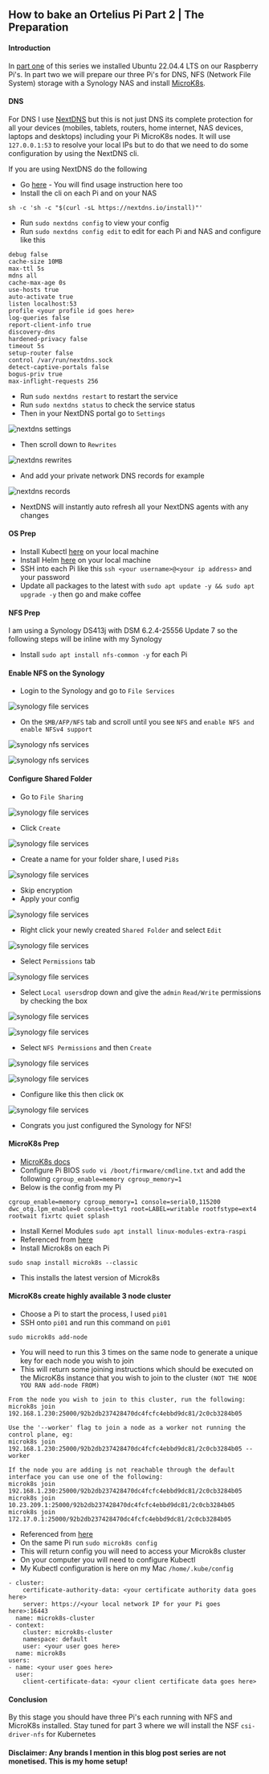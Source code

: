 ## How to bake an Ortelius Pi Part 2 | The Preparation

#### Introduction

In [part one](https://ortelius.io/blog/2024/03/27/how-to-bake-an-ortelius-pi-part-1-the-hardware/) of this series we installed Ubuntu 22.04.4 LTS on our Raspberry Pi's. In part two we will prepare our three Pi's for DNS, NFS (Network File System) storage with a Synology NAS and install [MicroK8s](https://microk8s.io/).

#### DNS

For DNS I use [NextDNS](https://nextdns.io/) but this is not just DNS its complete protection for all your devices (mobiles, tablets, routers, home internet, NAS devices, laptops and desktops) including your Pi MicroK8s nodes. It will use `127.0.0.1:53` to resolve your local IPs but to do that we need to do some configuration by using the NextDNS cli.

If you are using NextDNS do the following
- Go [here](https://github.com/nextdns/nextdns/wiki) - You will find usage instruction here too
- Install the cli on each Pi and on your NAS
```
sh -c 'sh -c "$(curl -sL https://nextdns.io/install)"'
```
- Run `sudo nextdns config` to view your config
- Run `sudo nextdns config edit` to edit for each Pi and NAS and configure like this
```
debug false
cache-size 10MB
max-ttl 5s
mdns all
cache-max-age 0s
use-hosts true
auto-activate true
listen localhost:53
profile <your profile id goes here>
log-queries false
report-client-info true
discovery-dns
hardened-privacy false
timeout 5s
setup-router false
control /var/run/nextdns.sock
detect-captive-portals false
bogus-priv true
max-inflight-requests 256
```
- Run `sudo nextdns restart` to restart the service
- Run `sudo nextdns status` to check the service status
- Then in your NextDNS portal go to `Settings`

![nextdns settings](images/how-to-bake-an-ortelius-pi/part02/15-dns-settings.png)

- Then scroll down to `Rewrites`

![nextdns rewrites](images/how-to-bake-an-ortelius-pi/part02/16-dns-rewrites.png)

- And add your private network DNS records for example

![nextdns records](images/how-to-bake-an-ortelius-pi/part02/17-dns-records.png)

- NextDNS will instantly auto refresh all your NextDNS agents with any changes

#### OS Prep
- Install Kubectl [here](https://kubernetes.io/docs/tasks/tools/) on your local machine
- Install Helm [here](https://helm.sh/) on your local machine
- SSH into each Pi like this `ssh <your username>@<your ip address>` and your password
- Update all packages to the latest with `sudo apt update -y && sudo apt upgrade -y` then go and make coffee

#### NFS Prep

I am using a Synology DS413j with DSM 6.2.4-25556 Update 7 so the following steps will be inline with my Synology
- Install `sudo apt install nfs-common -y` for each Pi

#### Enable NFS on the Synology
- Login to the Synology and go to `File Services`

![synology file services](images/how-to-bake-an-ortelius-pi/part02/01-syno-file-services-icon.png)

- On the `SMB/AFP/NFS` tab and scroll until you see `NFS` and `enable NFS and enable NFSv4 support`

![synology nfs services](images/how-to-bake-an-ortelius-pi/part02/02-syno-nfs-enable-tab.png)

![synology nfs services](images/how-to-bake-an-ortelius-pi/part02/03-syno-nfs-enable.png)

#### Configure Shared Folder
- Go to `File Sharing`

![synology file services](images/how-to-bake-an-ortelius-pi/part02/04-syno-file-sharing-icon.png)

- Click `Create`

![synology file services](images/how-to-bake-an-ortelius-pi/part02/05-syno-file-sharing-create.png)

- Create a name for your folder share, I used `Pi8s`

![synology file services](images/how-to-bake-an-ortelius-pi/part02/06-syno-file-sharing-next.png)

- Skip encryption
- Apply your config

![synology file services](images/how-to-bake-an-ortelius-pi/part02/07-syno-file-sharing-confirm.png)

- Right click your newly created `Shared Folder` and select `Edit`

![synology file services](images/how-to-bake-an-ortelius-pi/part02/08-syno-file-share-edit.png)

- Select `Permissions` tab

![synology file services](images/how-to-bake-an-ortelius-pi/part02/09-syno-file-share-permissions.png)

- Select `Local users`drop down and give the  `admin` `Read/Write` permissions by checking the box

![synology file services](images/how-to-bake-an-ortelius-pi/part02/10-syno-file-share-local-users.png)

![synology file services](images/how-to-bake-an-ortelius-pi/part02/11-syno-file-share-admin.png)

- Select `NFS Permissions` and then `Create`

![synology file services](images/how-to-bake-an-ortelius-pi/part02/12-syno-file-share-nfs-permissions.png)

![synology file services](images/how-to-bake-an-ortelius-pi/part02/13-syno-file-share-nfs-create.png)

- Configure like this then click `OK`

![synology file services](images/how-to-bake-an-ortelius-pi/part02/14-syno-file-share-nfs-config.png)

- Congrats you just configured the Synology for NFS!

#### MicroK8s Prep
- [MicroK8s docs](https://microk8s.io/docs)
- Configure Pi BIOS `sudo vi /boot/firmware/cmdline.txt` and add the following `cgroup_enable=memory cgroup_memory=1`
- Below is the config from my Pi
```
cgroup_enable=memory cgroup_memory=1 console=serial0,115200 dwc_otg.lpm_enable=0 console=tty1 root=LABEL=writable rootfstype=ext4 rootwait fixrtc quiet splash
```
- Install Kernel Modules `sudo apt install linux-modules-extra-raspi`
- Referenced from [here](https://microk8s.io/docs/install-raspberry-pi)
- Install Microk8s on each Pi
```
sudo snap install microk8s --classic
```
- This installs the latest version of Microk8s

#### MicroK8s create highly available 3 node cluster
- Choose a Pi to start the process, I used `pi01`
- SSH onto `pi01` and run this command on `pi01`
```
sudo microk8s add-node
```
- You will need to run this 3 times on the same node to generate a unique key for each node you wish to join
- This will return some joining instructions which should be executed on the MicroK8s instance that you wish to join to the cluster `(NOT THE NODE YOU RAN add-node FROM)`
```
From the node you wish to join to this cluster, run the following:
microk8s join 192.168.1.230:25000/92b2db237428470dc4fcfc4ebbd9dc81/2c0cb3284b05

Use the '--worker' flag to join a node as a worker not running the control plane, eg:
microk8s join 192.168.1.230:25000/92b2db237428470dc4fcfc4ebbd9dc81/2c0cb3284b05 --worker

If the node you are adding is not reachable through the default interface you can use one of the following:
microk8s join 192.168.1.230:25000/92b2db237428470dc4fcfc4ebbd9dc81/2c0cb3284b05
microk8s join 10.23.209.1:25000/92b2db237428470dc4fcfc4ebbd9dc81/2c0cb3284b05
microk8s join 172.17.0.1:25000/92b2db237428470dc4fcfc4ebbd9dc81/2c0cb3284b05
```
- Referenced from [here](https://microk8s.io/docs/clustering)
- On the same Pi run `sudo microk8s config`
- This will return config you will need to access your Microk8s cluster
- On your computer you will need to configure Kubectl
- My Kubectl configuration is here on my Mac `/home/.kube/config`
```
- cluster:
    certificate-authority-data: <your certificate authority data goes here>
    server: https://<your local network IP for your Pi goes here>:16443
  name: microk8s-cluster
- context:
    cluster: microk8s-cluster
    namespace: default
    user: <your user goes here>
  name: microk8s
users:
- name: <your user goes here>
  user:
    client-certificate-data: <your client certificate data goes here>
```

#### Conclusion

By this stage you should have three Pi's each running with NFS and MicroK8s installed. Stay tuned for part 3 where we will install the NSF `csi-driver-nfs` for Kubernetes

#### Disclaimer: Any brands I mention in this blog post series are not monetised. This is my home setup!
